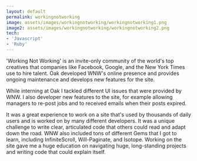 ```yaml
---
layout: default
permalink: workingnotworking
image: assets/images/workingnotworking/workingnotworking1.png
image2: assets/images/workingnotworking/workingnotworking2.png
tech:
- 'Javascript'
- 'Ruby'
---
```


'Working Not Working' is an invite-only community of the world's top creatives that companies like Facebook, Google, and the New York Times use to hire talent. Oak developed WNW's online presence and provides ongoing maintenance and develops new features for the site.

While interning at Oak I tackled different UI issues that were provided by WNW. I also developer new features to the site, for example allowing managers to re-post jobs and to received emails when their posts expired.   

It was a great experience to work on a site that's used by thousands of daily users and is worked on by many different developers. It was a unique challenge to write clear, articulated code that others could read and adapt down the road. WNW also included tons of different Gems that I got to learn, including InfiniteScroll, Will-Paginate, and Isotope. Working on the site gave me a huge education on navigating huge, long-standing projects and writing code that could explain itself.
